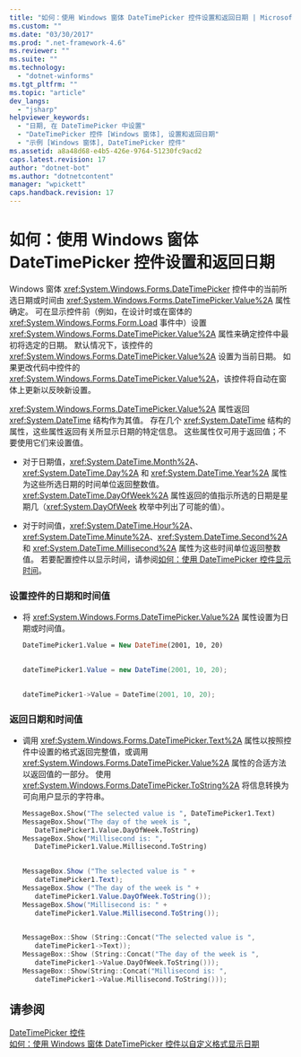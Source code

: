 ```yaml
---
title: "如何：使用 Windows 窗体 DateTimePicker 控件设置和返回日期 | Microsoft Docs"
ms.custom: ""
ms.date: "03/30/2017"
ms.prod: ".net-framework-4.6"
ms.reviewer: ""
ms.suite: ""
ms.technology: 
  - "dotnet-winforms"
ms.tgt_pltfrm: ""
ms.topic: "article"
dev_langs: 
  - "jsharp"
helpviewer_keywords: 
  - "日期, 在 DateTimePicker 中设置"
  - "DateTimePicker 控件 [Windows 窗体], 设置和返回日期"
  - "示例 [Windows 窗体], DateTimePicker 控件"
ms.assetid: a8a48d68-e4b5-426e-9764-51230fc9acd2
caps.latest.revision: 17
author: "dotnet-bot"
ms.author: "dotnetcontent"
manager: "wpickett"
caps.handback.revision: 17
---
```

# 如何：使用 Windows 窗体 DateTimePicker 控件设置和返回日期
Windows 窗体 <xref:System.Windows.Forms.DateTimePicker> 控件中的当前所选日期或时间由 <xref:System.Windows.Forms.DateTimePicker.Value%2A> 属性确定。  可在显示控件前（例如，在设计时或在窗体的 <xref:System.Windows.Forms.Form.Load> 事件中）设置 <xref:System.Windows.Forms.DateTimePicker.Value%2A> 属性来确定控件中最初将选定的日期。  默认情况下，该控件的 <xref:System.Windows.Forms.DateTimePicker.Value%2A> 设置为当前日期。  如果更改代码中控件的 <xref:System.Windows.Forms.DateTimePicker.Value%2A>，该控件将自动在窗体上更新以反映新设置。  
  
 <xref:System.Windows.Forms.DateTimePicker.Value%2A> 属性返回 <xref:System.DateTime> 结构作为其值。  存在几个 <xref:System.DateTime> 结构的属性，这些属性返回有关所显示日期的特定信息。  这些属性仅可用于返回值；不要使用它们来设置值。  
  
-   对于日期值，<xref:System.DateTime.Month%2A>、<xref:System.DateTime.Day%2A> 和 <xref:System.DateTime.Year%2A> 属性为这些所选日期的时间单位返回整数值。  <xref:System.DateTime.DayOfWeek%2A> 属性返回的值指示所选的日期是星期几（<xref:System.DayOfWeek> 枚举中列出了可能的值）。  
  
-   对于时间值，<xref:System.DateTime.Hour%2A>、<xref:System.DateTime.Minute%2A>、<xref:System.DateTime.Second%2A> 和 <xref:System.DateTime.Millisecond%2A> 属性为这些时间单位返回整数值。  若要配置控件以显示时间，请参阅[如何：使用 DateTimePicker 控件显示时间](../../../../docs/framework/winforms/controls/how-to-display-time-with-the-datetimepicker-control.md)。  
  
### 设置控件的日期和时间值  
  
-   将 <xref:System.Windows.Forms.DateTimePicker.Value%2A> 属性设置为日期或时间值。  
  
    ```vb  
    DateTimePicker1.Value = New DateTime(2001, 10, 20)  
  
    ```  
  
    ```csharp  
    dateTimePicker1.Value = new DateTime(2001, 10, 20);  
  
    ```  
  
    ```cpp  
    dateTimePicker1->Value = DateTime(2001, 10, 20);  
    ```  
  
### 返回日期和时间值  
  
-   调用 <xref:System.Windows.Forms.DateTimePicker.Text%2A> 属性以按照控件中设置的格式返回完整值，或调用 <xref:System.Windows.Forms.DateTimePicker.Value%2A> 属性的合适方法以返回值的一部分。  使用 <xref:System.Windows.Forms.DateTimePicker.ToString%2A> 将信息转换为可向用户显示的字符串。  
  
    ```vb  
    MessageBox.Show("The selected value is ", DateTimePicker1.Text)  
    MessageBox.Show("The day of the week is ",   
       DateTimePicker1.Value.DayOfWeek.ToString)  
    MessageBox.Show("Millisecond is: ",   
       DateTimePicker1.Value.Millisecond.ToString)  
  
    ```  
  
    ```csharp  
    MessageBox.Show ("The selected value is " +   
       dateTimePicker1.Text);  
    MessageBox.Show ("The day of the week is " +   
       dateTimePicker1.Value.DayOfWeek.ToString());  
    MessageBox.Show("Millisecond is: " +   
       dateTimePicker1.Value.Millisecond.ToString());  
  
    ```  
  
    ```cpp  
    MessageBox::Show (String::Concat("The selected value is ",  
       dateTimePicker1->Text));  
    MessageBox::Show (String::Concat("The day of the week is ",  
       dateTimePicker1->Value.DayOfWeek.ToString()));  
    MessageBox::Show(String::Concat("Millisecond is: ",  
       dateTimePicker1->Value.Millisecond.ToString()));  
    ```  
  
## 请参阅  
 [DateTimePicker 控件](../../../../docs/framework/winforms/controls/datetimepicker-control-windows-forms.md)   
 [如何：使用 Windows 窗体 DateTimePicker 控件以自定义格式显示日期](../../../../docs/framework/winforms/controls/display-a-date-in-a-custom-format-with-wf-datetimepicker-control.md)